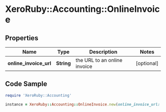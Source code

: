 # XeroRuby::Accounting::OnlineInvoice

## Properties

Name | Type | Description | Notes
------------ | ------------- | ------------- | -------------
**online_invoice_url** | **String** | the URL to an online invoice | [optional] 

## Code Sample

```ruby
require 'XeroRuby::Accounting'

instance = XeroRuby::Accounting::OnlineInvoice.new(online_invoice_url: null)
```


